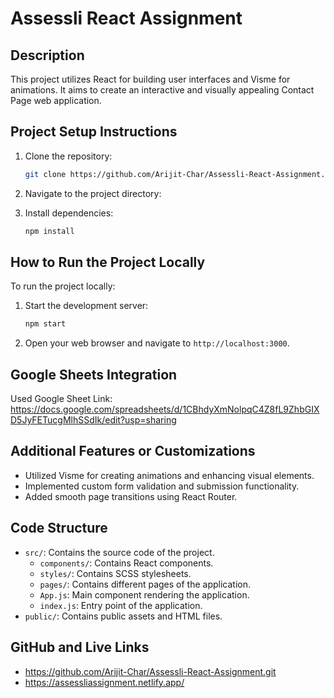 # Assessli React Assignment

## Description

This project utilizes React for building user interfaces and Visme for animations. It aims to create an interactive and visually appealing Contact Page web application.

## Project Setup Instructions

1. Clone the repository:

    ```bash
    git clone https://github.com/Arijit-Char/Assessli-React-Assignment.git
    ```

2. Navigate to the project directory:

3. Install dependencies:

    ```bash
    npm install
    ```

## How to Run the Project Locally

To run the project locally:

1. Start the development server:

    ```bash
    npm start
    ```

2. Open your web browser and navigate to `http://localhost:3000`.

## Google Sheets Integration

Used Google Sheet Link: https://docs.google.com/spreadsheets/d/1CBhdyXmNolpqC4Z8fL9ZhbGIXD5JyFETucgMlhSSdIk/edit?usp=sharing

## Additional Features or Customizations

- Utilized Visme for creating animations and enhancing visual elements.
- Implemented custom form validation and submission functionality.
- Added smooth page transitions using React Router.

## Code Structure

- `src/`: Contains the source code of the project.
  - `components/`: Contains React components.
  - `styles/`: Contains SCSS stylesheets.
  - `pages/`: Contains different pages of the application.
  - `App.js`: Main component rendering the application.
  - `index.js`: Entry point of the application.
- `public/`: Contains public assets and HTML files.

## GitHub and Live Links

- https://github.com/Arijit-Char/Assessli-React-Assignment.git
- https://assessliassignment.netlify.app/

